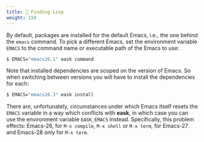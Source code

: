 ```yaml
---
title: 🔭 Finding Lisp
weight: 150
---
```


By default, packages are installed for the default Emacs, i.e., the one behind
the `emacs` command. To pick a different Emacs, set the environment variable
`EMACS` to the command name or executable path of the Emacs to use:

```sh
$ EMACS="emacs26.1" eask command
```

Note that installed dependencies are scoped on the version of Emacs. So when
switching between versions you will have to install the dependencies for each:

```sh
$ EMACS="emacs26.3" eask install
```

There are, unfortunately, circumstances under which Emacs itself resets the
`EMACS` variable in a way which conflicts with **eask**, in which case you can
use the environment variable `EASK_EMACS` instead. Specifically, this problem
effects: Emacs-26, for `M-x compile`, `M-x shell` or `M-x term`, for Emacs-27
and Emacs-28 only for `M-x term`.
